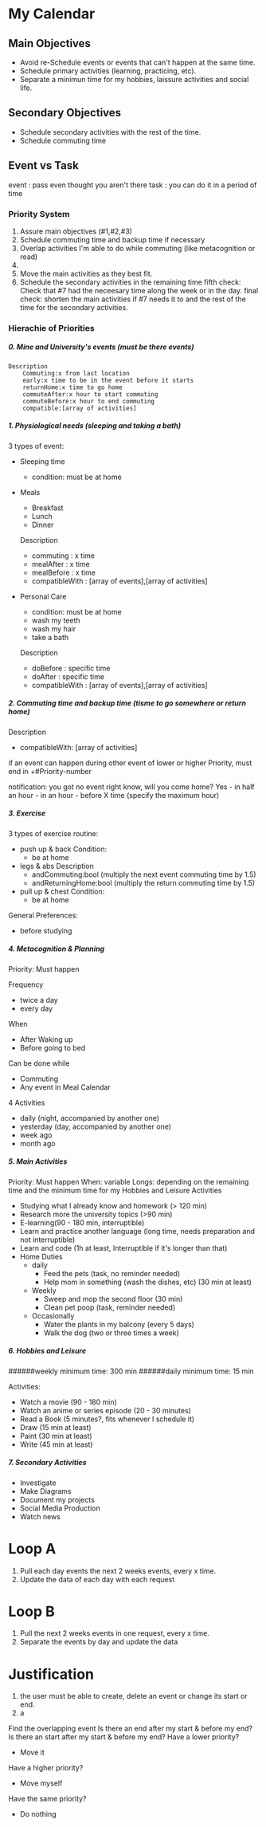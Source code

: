 ﻿# My Calendar

## Main Objectives

-   Avoid re-Schedule events or events that can't happen at the same time.
-   Schedule primary activities (learning, practicing, etc).
-   Separate a minimun time for my hobbies, laissure activities and social life.

## Secondary Objectives

-   Schedule secondary activities with the rest of the time.
-   Schedule commuting time

## Event vs Task

event : pass even thought you aren't there
task : you can do it in a period of time

### Priority System

1.  Assure main objectives (#1,#2,#3)
2.  Schedule commuting time and backup time if necessary
3.  Overlap activities I'm able to do while commuting (like metacognition or read)
4.
5.  Move the main activities as they best fit.
6.  Schedule the secondary activities in the remaining time
    fifth check: Check that #7 had the neceesary time along the week or in the day.
    final check: shorten the main activities if #7 needs it to and the rest of the time for the secondary activities.

### Hierachie of Priorities

##### 0. Mine and University's events (must be there events)

    Description
    	Commuting:x from last location
    	early:x time to be in the event before it starts
    	returnHome:x time to go home
    	commuteAfter:x hour to start commuting
    	commuteBefore:x hour to end commuting
    	compatible:[array of activities]

##### 1. Physiological needs (sleeping and taking a bath)

3 types of event:

-   Sleeping time

    -   condition: must be at home

-   Meals

    -   Breakfast
    -   Lunch
    -   Dinner

    Description

    -   commuting : x time
    -   mealAfter : x time
    -   mealBefore : x time
    -   compatibleWith : [array of events],[array of activities]

-   Personal Care

    -   condition: must be at home
    -   wash my teeth
    -   wash my hair
    -   take a bath

    Description

    -   doBefore : specific time
    -   doAfter : specific time
    -   compatibleWith : [array of events],[array of activities]

##### 2. Commuting time and backup time (tisme to go somewhere or return home)

Description

-   compatibleWith: [array of activities]

if an event can happen during other event of lower or higher Priority, must end in +#Priority-number

notification: you got no event right know, will you come home?
Yes - in half an hour - in an hour - before X time (specify the maximum hour)

##### 3. Exercise

3 types of exercise routine:

-   push up & back
    Condition:
    -   be at home
-   legs & abs
    Description
    -   andCommuting:bool (multiply the next event commuting time by 1.5)
    -   andReturningHome:bool (multiply the return commuting time by 1.5)
-   pull up & chest
    Condition:
    -   be at home

General Preferences:

-   before studying

##### 4. Metacognition & Planning

Priority: Must happen

Frequency

-   twice a day
-   every day

When

-   After Waking up
-   Before going to bed

Can be done while

-   Commuting
-   Any event in Meal Calendar

4 Activities

-   daily (night, accompanied by another one)
-   yesterday (day, accompanied by another one)
-   week ago
-   month ago

##### 5. Main Activities

Priority: Must happen
When: variable
Longs: depending on the remaining time and the minimum time for my Hobbies and Leisure
Activities

-   Studying what I already know and homework (> 120 min)
-   Research more the university topics (>90 min)
-   E-learning(90 - 180 min, interruptible)
-   Learn and practice another language (long time, needs preparation and not interruptible)
-   Learn and code (1h at least, Interruptible if it's longer than that)
-   Home Duties
    -   daily
        -   Feed the pets (task, no reminder needed)
        -   Help mom in something (wash the dishes, etc) (30 min at least)
    -   Weekly
        -   Sweep and mop the second floor (30 min)
        -   Clean pet poop (task, reminder needed)
    -   Occasionally
        -   Water the plants in my balcony (every 5 days)
        -   Walk the dog (two or three times a week)

##### 6. Hobbies and Leisure

######weekly minimum time: 300 min
######daily minimum time: 15 min

Activities:

-   Watch a movie (90 - 180 min)
-   Watch an anime or series episode (20 - 30 minutes)
-   Read a Book (5 minutes?, fits whenever I schedule it)
-   Draw (15 min at least)
-   Paint (30 min at least)
-   Write (45 min at least)

##### 7. Secondary Activities

-   Investigate
-   Make Diagrams
-   Document my projects
-   Social Media Production
-   Watch news

# Loop A

1. Pull each day events the next 2 weeks events, every x time.
2. Update the data of each day with each request

# Loop B

1. Pull the next 2 weeks events in one request, every x time.
2. Separate the events by day and update the data

# Justification

1. the user must be able to create, delete an event or change its start or end.
2. a

Find the overlapping event
Is there an end after my start & before my end?
Is there an start after my start & before my end?
Have a lower priority?

-   Move it

Have a higher priority?

-   Move myself

Have the same priority?

-   Do nothing
